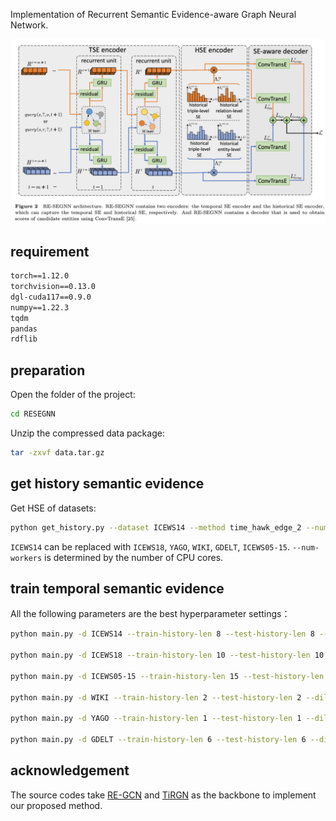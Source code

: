 Implementation of Recurrent Semantic Evidence-aware Graph Neural Network.

![RESEGNN](./img/RESEGNN.png)

## requirement

```txt
torch==1.12.0
torchvision==0.13.0
dgl-cuda117==0.9.0
numpy==1.22.3
tqdm
pandas
rdflib
```

## preparation

Open the folder of the project:

```bash
cd RESEGNN
```

Unzip the compressed data package:

```bash
tar -zxvf data.tar.gz
```

## get history semantic evidence

Get HSE of datasets:

```bash
python get_history.py --dataset ICEWS14 --method time_hawk_edge_2 --num-workers 8
```

 `ICEWS14` can be replaced with `ICEWS18`, `YAGO`, `WIKI`, `GDELT`, `ICEWS05-15`. `--num-workers` is determined by the number of CPU cores.

## train temporal semantic evidence

All the following parameters are the best hyperparameter settings：

```bash
python main.py -d ICEWS14 --train-history-len 8 --test-history-len 8 --dilate-len 1 --lr 1e-3 --evaluate-every 1 --n-hidden 200 --self-loop --decoder convtranse_edge_parted --encoder uvrgcn --layer-norm --entity-prediction --relation-prediction --task-weight 0.7 --model resegnn --n-epochs 20 --sematic-rate 0.3 --add-static-graph --history-method time_hawk_edge_2-alpha1-beta1-k20 --gpu 0

python main.py -d ICEWS18 --train-history-len 10 --test-history-len 10 --dilate-len 1 --lr 1e-3 --evaluate-every 1 --n-hidden 200 --self-loop --decoder convtranse_edge_parted --encoder uvrgcn --layer-norm --entity-prediction --relation-prediction --task-weight 0.6 --model resegnn --n-epochs 20 --sematic-rate 0.3 --add-static-graph --history-method time_hawk_edge_2-alpha1-beta1-k40 --angle 12 --gpu 0

python main.py -d ICEWS05-15 --train-history-len 15 --test-history-len 15 --dilate-len 1 --lr 1e-3 --evaluate-every 1 --n-hidden 200 --self-loop --decoder convtranse_edge_parted --encoder uvrgcn --layer-norm --entity-prediction --relation-prediction --task-weight 0.7 --model resegnn --n-epochs 20 --sematic-rate 0.3 --add-static-graph --history-method time_hawk_edge_2-alpha1-beta1-k20 --gpu 0

python main.py -d WIKI --train-history-len 2 --test-history-len 2 --dilate-len 1 --lr 1e-3 --evaluate-every 1 --n-hidden 200 --self-loop --decoder convtranse_edge_parted --encoder uvrgcn --layer-norm --entity-prediction --relation-prediction --task-weight 0.6 --model resegnn --n-epochs 20 --sematic-rate 0.5 --history-method time_hawk_edge_2-alpha1-beta1-k80 --gpu 0

python main.py -d YAGO --train-history-len 1 --test-history-len 1 --dilate-len 1 --lr 1e-3 --evaluate-every 1 --n-hidden 200 --self-loop --decoder convtranse_edge_parted --encoder uvrgcn --layer-norm --entity-prediction --relation-prediction --task-weight 0.6 --model resegnn --n-epochs 20 --sematic-rate 0.5 --history-method time_hawk_edge_2-alpha1-beta1-k60 --gpu 0

python main.py -d GDELT --train-history-len 6 --test-history-len 6 --dilate-len 1 --lr 1e-3 --evaluate-every 1 --n-hidden 200 --self-loop --decoder convtranse_edge_parted --encoder uvrgcn --layer-norm --entity-prediction --relation-prediction --task-weight 0.7 --model resegnn --n-epochs 20 --sematic-rate 0.4 --history-method time_hawk_edge_2-alpha1-beta1-k20 --gpu 0 
```

## acknowledgement

The source codes take [RE-GCN](https://github.com/Lee-zix/RE-GCN) and [TiRGN](https://github.com/Liyyy2122/TiRGN/tree/main) as the backbone to implement our proposed method. 

